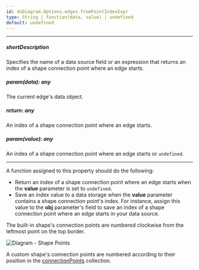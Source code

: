 ```yaml
---
id: dxDiagram.Options.edges.fromPointIndexExpr
type: String | function(data, value) | undefined
default: undefined
---
```

---
##### shortDescription
Specifies the name of a data source field or an expression that returns an index of a shape connection point where an edge starts.

##### param(data): any
The current edge's data object.

##### return: any
An index of a shape connection point where an edge starts.

##### param(value): any
An index of a shape connection point where an edge starts or `undefined`.

---
A function assigned to this property should do the following:

* Return an index of a shape connection point where an edge starts when the **value** parameter is set to `undefined`.
* Save an index value to a data storage when the **value** parameter contains a shape connection point's index. For instance, assign this value to the **obj** parameter's field to save an index of a shape connection point where an edge starts in your data source.

The built-in shape's connection points are numbered clockwise from the leftmost point on the top border.

![Diagram - Shape Points](/images/diagram/point-index-expr.png)

A custom shape's connection points are numbered according to their position in the [connectionPoints](/api-reference/10%20UI%20Components/dxDiagram/1%20Configuration/customShapes/connectionPoints '/Documentation/ApiReference/UI_Components/dxDiagram/Configuration/customShapes/connectionPoints/') collection.